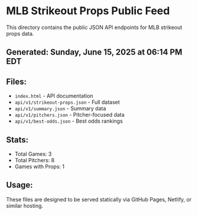 # MLB Strikeout Props Public Feed

This directory contains the public JSON API endpoints for MLB strikeout props data.

## Generated: Sunday, June 15, 2025 at 06:14 PM EDT

## Files:
- `index.html` - API documentation
- `api/v1/strikeout-props.json` - Full dataset
- `api/v1/summary.json` - Summary data
- `api/v1/pitchers.json` - Pitcher-focused data  
- `api/v1/best-odds.json` - Best odds rankings

## Stats:
- Total Games: 3
- Total Pitchers: 8
- Games with Props: 1

## Usage:
These files are designed to be served statically via GitHub Pages, Netlify, or similar hosting.
